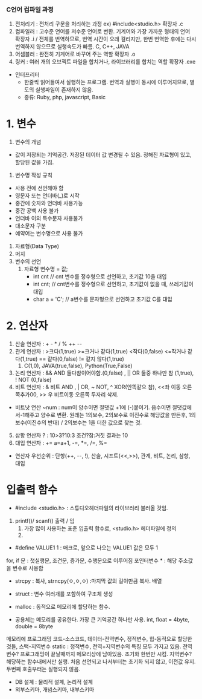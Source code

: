 ### C언어 컴파일 과정
1. 전처리기 : 전처리 구문을 처리하는 과정 ex) #include<studio.h> 확장자 .c
2. 컴파일러 : 고수준 언어를 저수준 언어로 변환. 기계어와 가장 가까운 형태의 언어 확장자 .i / 전체를 번역하므로, 번역 시간이 오래 걸리지만, 한번 번역한 후에는 다시 번역하지 않으므로 실행속도가 빠름. C, C++, JAVA
3. 어셈블러 : 완전히 기계어로 바꾸어 주는 역할 확장자 .o
4. 링커 : 여러 개의 오브젝트 파일을 합치거나, 라이브러리를 합치는 역할 확장자 .exe
- 인터프리터
  - 한줄씩 읽어들여서 실행하는 프로그램. 번역과 실행이 동시에 이루어지므로, 별도의 실행파일이 존재하지 않음.
  - 종류: Ruby, php, javascript, Basic

# 1. 변수
   1) 변수의 개념
   - 값이 저장되는 기억공간. 저장된 데이터 값 변경될 수 있음. 정해진 자료형이 있고, 할당된 값을 가짐.
   1) 변수명 작성 규칙
   - 사용 전에 선언해야 함
   - 영문자 또는 언더바(_)로 시작
   - 중간에 숫자와 언더바 사용가능
   - 중간 공백 사용 불가
   - 언더바 이외 특수문자 사용불가
   - 대소문자 구분
   - 예약어는 변수명으로 사용 불가
   1) 자료형(Data Type)
   2) 머지
   3) 변수의 선언
      1) 자료형 변수명 = 값;
           - int cnt // cnt 변수를 정수형으로 선언하고, 초기값 10을 대입
           - int cnt; // cnt변수를 정수형으로 선언하고, 초기값이 없을 때, 쓰레기값이 대입
           - char a = 'C'; // a변수를 문자형으로 선언하고 초기값 C를 대입

# 2. 연산자
   1) 산술 연산자 : + - * / % ++ --
   2) 관계 연산자 : >크다(1,true) >=크거나 같다(1,true) <작다(0,false) <=작거나 같다(1,true) == 같다(0,false) != 같지 않다(1,true)
      1) C(1,0), JAVA(true,false), Python(True,False)
   3) 논리 연산자 : && AND 둘다참이어야함.(0,false) , || OR 둘중 하나만 참 (1,true), ! NOT (0,false)
   4) 비트 연산자 : & 비트 AND , | OR, ~ NOT, ^ XOR(안똑같으 참), <<좌 이동 오른쪽추가00, >> 우 비트이동 오른쪽 두자리 삭제.
   - 비트낫 연산 ~num : num이 양수이면 절댓값 +1에 (-)붙이기. 음수이면 절댓값에서-1해주고 양수로 변환. 원래는 1의보수, 2의보수로 이진수로 해당값을 만든후, 1의보수(이진수의 반대) / 2의보수는 1을 더한 값으로 찾는 것.
   5) 삼항 연산자 ? : 10>3?10:3 조건?참:거짓 결과는 10
   6) 대입 연산자 : += a=a+1, -=, *=, /=, %=
  - 연산자 우선순위 : 단항(++, --, !), 산술, 시프트(<<,>>), 관계, 비트, 논리, 삼항, 대입

# 입출력 함수
- #include <studio.h> : 스튜디오헤더파일의 라이브러리 불러올 것임.
1) printf()/ scanf() 출력 / 입
   1) 가장 많이 사용하는 표준 입출력 함수로, <studio.h> 헤더파일에 정의
   2) 

- #define VALUE1 1 : 매크로, 앞으로 나오는 VALUE1 값은 모두 1  


for, if 문 : 첫실행문, 조건문, 증가문, 수행문으로 이루어짐
포인터변수 * : 해당 주소값을 변수로 사용함
- strcpy : 복사, strncpy(ㅇ,ㅇ,ㅇ) :마지막 값의 길이만큼 복사. 
배열 
- struct : 변수 여러개를 포함하여 구조체 생성
- malloc : 동적으로 메모리에 할당하는 함수.

- 공용체는 메모리를 공유한다. 가장 큰 기억공간 하나만 사용. int, float = 4byte, double = 8byte

메모리에 프로그래밍
코드-소스코드, 데이터-전역변수, 정적변수, 힙-동적으로 할당한 것들, 스택-지역변수
static : 정적변수, 전역+지역변수의 특징 모두 가지고 있음. 전역변수? 프로그래밍이 끝날때까지 메모리상에 남아있음. 초기화 한번만 시킴. 지역변수? 해당하는 함수내에서만 실행. 처음 선언되고 나서부터는 초기화 되지 않고, 이전값 유지. 두번째 호출부터는 실행되지 않음.

- DB 설계 : 물리적 설계, 논리적 설계
- 외부스키마, 개념스키마, 내부스키마